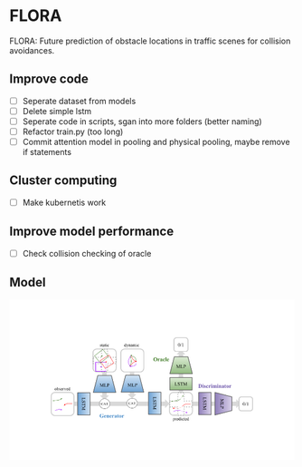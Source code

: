 # FLORA

FLORA: Future prediction of obstacle locations in traffic scenes for collision avoidances.

## Improve code
- [ ] Seperate dataset from models
- [ ] Delete simple lstm
- [ ] Seperate code in scripts, sgan into more folders (better naming)
- [ ] Refactor train.py (too long)
- [ ] Commit attention model in pooling and physical pooling, maybe remove if statements

## Cluster computing
- [ ] Make kubernetis work

## Improve model performance
- [ ] Check collision checking of oracle

## Model 
![safeGAN](images/architecture.png)

